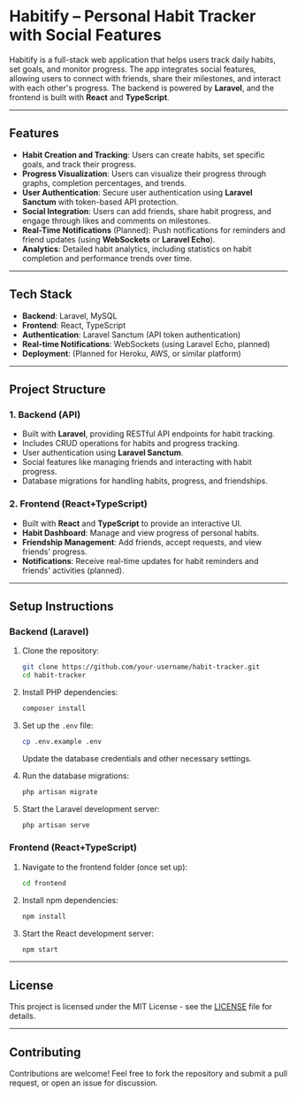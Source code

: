 
# Habitify – Personal Habit Tracker with Social Features

Habitify is a full-stack web application that helps users track daily habits, set goals, and monitor progress. The app integrates social features, allowing users to connect with friends, share their milestones, and interact with each other's progress. The backend is powered by **Laravel**, and the frontend is built with **React** and **TypeScript**.

---

## Features

- **Habit Creation and Tracking**: Users can create habits, set specific goals, and track their progress.
- **Progress Visualization**: Users can visualize their progress through graphs, completion percentages, and trends.
- **User Authentication**: Secure user authentication using **Laravel Sanctum** with token-based API protection.
- **Social Integration**: Users can add friends, share habit progress, and engage through likes and comments on milestones.
- **Real-Time Notifications** (Planned): Push notifications for reminders and friend updates (using **WebSockets** or **Laravel Echo**).
- **Analytics**: Detailed habit analytics, including statistics on habit completion and performance trends over time.

---

## Tech Stack

- **Backend**: Laravel, MySQL
- **Frontend**: React, TypeScript
- **Authentication**: Laravel Sanctum (API token authentication)
- **Real-time Notifications**: WebSockets (using Laravel Echo, planned)
- **Deployment**: (Planned for Heroku, AWS, or similar platform)

---

## Project Structure

### 1. Backend (API)
   - Built with **Laravel**, providing RESTful API endpoints for habit tracking.
   - Includes CRUD operations for habits and progress tracking.
   - User authentication using **Laravel Sanctum**.
   - Social features like managing friends and interacting with habit progress.
   - Database migrations for handling habits, progress, and friendships.

### 2. Frontend (React+TypeScript)
   - Built with **React** and **TypeScript** to provide an interactive UI.
   - **Habit Dashboard**: Manage and view progress of personal habits.
   - **Friendship Management**: Add friends, accept requests, and view friends' progress.
   - **Notifications**: Receive real-time updates for habit reminders and friends' activities (planned).

---

## Setup Instructions

### Backend (Laravel)

1. Clone the repository:
   ```bash
   git clone https://github.com/your-username/habit-tracker.git
   cd habit-tracker
   ```

2. Install PHP dependencies:
   ```bash
   composer install
   ```

3. Set up the `.env` file:
   ```bash
   cp .env.example .env
   ```
   Update the database credentials and other necessary settings.

4. Run the database migrations:
   ```bash
   php artisan migrate
   ```

5. Start the Laravel development server:
   ```bash
   php artisan serve
   ```

### Frontend (React+TypeScript)

1. Navigate to the frontend folder (once set up):
   ```bash
   cd frontend
   ```

2. Install npm dependencies:
   ```bash
   npm install
   ```

3. Start the React development server:
   ```bash
   npm start
   ```

---

## License

This project is licensed under the MIT License - see the [LICENSE](LICENSE) file for details.

---

## Contributing

Contributions are welcome! Feel free to fork the repository and submit a pull request, or open an issue for discussion.

